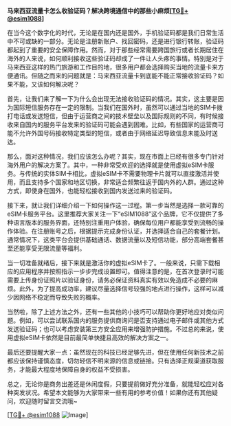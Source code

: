 **马来西亚流量卡怎么收验证码？解决跨境通信中的那些小麻烦[[TG💪+ @esim1088](https://t.me/s/esim1088)]**

在当今这个数字化的时代，无论是在国内还是国外，手机验证码都是我们日常生活中不可或缺的一部分。无论是注册新账户、找回密码，还是进行银行转账，验证码都起到了重要的安全保障作用。然而，对于那些经常需要跨国旅行或者长期居住在海外的人来说，如何顺利接收这些验证码却成了一件让人头疼的事情。特别是对于马来西亚这样的热门旅游和工作目的地，很多用户都会选择购买当地的流量卡来方便通讯。但随之而来的问题就是：马来西亚流量卡到底能不能正常接收验证码？如果不能，又该如何解决呢？

首先，让我们来了解一下为什么会出现无法接收验证码的情况。其实，这主要是因为国际短信服务存在一定的限制。当我们在国外时，虽然可以通过当地的SIM卡拨打电话或发送短信，但由于运营商之间的技术壁垒以及国际规则的不同，有时候接收来自国内的服务平台发来的验证码可能会遇到困难。比如，有些国家的运营商可能不允许外国号码接收特定类型的短信，或者由于网络延迟导致信息未能及时送达。

那么，面对这种情况，我们应该怎么办呢？其实，现在市面上已经有很多专门针对海外用户的解决方案了。其中，一种非常受欢迎的选择就是使用虚拟eSIM卡服务。与传统的实体SIM卡相比，虚拟eSIM卡不需要物理卡片就可以直接激活并使用，而且支持多个国家和地区切换，非常适合频繁往返于国内外的人群。通过这种方式，即使身在国外，也能轻松接收到国内发送过来的验证码。

接下来，就让我们详细介绍一下如何操作这一过程。第一步当然是选择一款可靠的eSIM卡服务平台。这里推荐大家关注一下“eSIM1088”这个品牌，它不仅提供了多种语言版本的服务界面，还特别注重用户体验，确保每位用户都能享受到流畅的操作体验。在注册账号之后，根据提示完成身份认证，并选择适合自己的套餐计划。通常情况下，这类平台会提供基础通话、数据流量以及短信功能，部分高端套餐甚至还能享受无限流量等福利。

当一切准备就绪后，接下来就是激活你的虚拟eSIM卡了。一般来说，只需下载相应的应用程序并按照指示一步步完成设置即可。值得注意的是，在首次登录时可能需要上传身份证照片以验证身份，请务必保证资料真实有效以免造成不必要的麻烦。此外，为了提高成功率，建议尽量选择信号较强的地点进行操作，这样可以减少因网络不稳定而导致失败的概率。

当然啦，除了上述方法之外，还有一些其他的小技巧可以帮助你更好地应对类似问题。例如，可以尝试联系国内的服务提供商询问是否支持通过电子邮件或其他方式发送验证码；也可以考虑安装第三方安全应用来增强防护措施。不过总的来说，使用虚拟eSIM卡依然是目前最简单快捷且高效的解决方案之一。

最后还要提醒大家一点：虽然现在的科技已经足够先进，但在使用任何新技术之前都应该保持谨慎态度，切勿轻信不明来源的信息或链接。只有选择正规渠道获取服务，才能最大程度地保障自身的权益不受损害。

总之，无论你是商务出差还是休闲度假，只要提前做好充分准备，就能轻松应对各种突发状况。希望本文能够为大家带来一些有用的参考价值！如果你还有其他疑问，欢迎随时留言交流哦~

[[TG💪+ @esim1088](https://t.me/s/esim1088) ![Image](https://i.postimg.cc/4NQfJmqS/Snipaste-2025-05-13-00-14-12.png)]